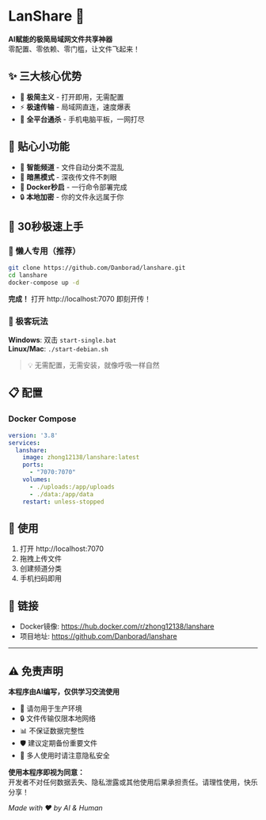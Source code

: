 # LanShare 🚀

**AI赋能的极简局域网文件共享神器**  
零配置、零依赖、零门槛，让文件飞起来！

## ✨ 三大核心优势
- 🎯 **极简主义** - 打开即用，无需配置
- ⚡ **极速传输** - 局域网直连，速度爆表  
- 📱 **全平台通杀** - 手机电脑平板，一网打尽

## 🎨 贴心小功能
- 📂 **智能频道** - 文件自动分类不混乱
- 🌙 **暗黑模式** - 深夜传文件不刺眼
- 🐳 **Docker秒启** - 一行命令部署完成
- 🔒 **本地加密** - 你的文件永远属于你

## 🚀 30秒极速上手

### 🐳 懒人专用（推荐）
```bash
git clone https://github.com/Danborad/lanshare.git
cd lanshare
docker-compose up -d
```
**完成！** 打开 http://localhost:7070 即刻开传！

### 🔧 极客玩法
**Windows**: 双击 `start-single.bat`  
**Linux/Mac**: `./start-debian.sh`

> 💡 无需配置，无需安装，就像呼吸一样自然

## 📋 配置

### Docker Compose
```yaml
version: '3.8'
services:
  lanshare:
    image: zhong12138/lanshare:latest
    ports:
      - "7070:7070"
    volumes:
      - ./uploads:/app/uploads
      - ./data:/app/data
    restart: unless-stopped
```

## 📱 使用
1. 打开 http://localhost:7070
2. 拖拽上传文件
3. 创建频道分类
4. 手机扫码即用

## 🔗 链接
- Docker镜像: https://hub.docker.com/r/zhong12138/lanshare
- 项目地址: https://github.com/Danborad/lanshare

---

## ⚠️ 免责声明
**本程序由AI编写，仅供学习交流使用**  

- 🚫 请勿用于生产环境
- 🔒 文件传输仅限本地网络
- 📊 不保证数据完整性
- 🛡️ 建议定期备份重要文件
- 👥 多人使用时请注意隐私安全

**使用本程序即视为同意：**  
开发者不对任何数据丢失、隐私泄露或其他使用后果承担责任。请理性使用，快乐分享！

*Made with ❤️ by AI & Human*
